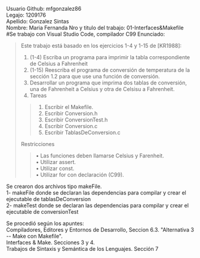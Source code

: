
Usuario Github: mfgonzalez86  
Legajo: 1209176  
Apellido: Gonzalez Sintas  
Nombre:  Maria Fernanda
Nro y titulo del trabajo: 01-Interfaces&Makefile  
#Se trabajo con Visual Studio Code, compilador C99
Enunciado:   
>Este trabajo está basado en los ejercicios 1-4 y 1-15 de [KR1988]:  
>1. (1-4) Escriba un programa para imprimir la tabla correspondiente de Celsius a Fahrenheit  
>2. (1-15) Reescriba el programa de conversión de temperatura de la sección 1.2 para que use una función de conversión.  
>3. Desarrollar un programa que imprima dos tablas de conversión, una de Fahrenheit a Celsius y otra de Celsisu a Fahrenheit.  
>4. Tareas
>>1. Escribir el Makefile.
>>2. Escribir Conversion.h
>>3. Escribir ConversionTest.h
>>4. Escribir Conversion.c
>>5. Escribir TablasDeConversion.c   
>>
> Restricciones  
>>• Las funciones deben llamarse Celsius y Farenheit.  
>>• Utilizar assert.  
>>• Utilizar const.  
>>• Utilizar for con declaración (C99).  

Se crearon dos archivos tipo makeFile.   
1- makeFile donde se declaran las dependencias para compilar y crear el ejecutable de tablasDeConversion  
2- makeTest donde se declaran las dependencias para compilar y crear el ejecutable de conversionTest  

Se procedió según los apuntes:  
Compiladores, Editores y Entornos de Desarrollo, Seccion 6.3. "Alternativa 3 -- Make con Makefile".   
Interfaces & Make. Secciones 3 y 4.  
Trabajos de Sintaxis y Semántica de los Lenguajes. Sección 7  
